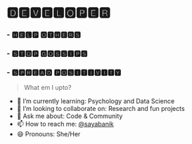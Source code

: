 <!--
![Alt Text](https://emojis.slackmojis.com/emojis/images/1497901371/2453/alert.gif)
## Don't waste time....   
-->
# 🅳🅴🆅🅴🅻🅾🅿🅴🆁 
### - 🅷🅴🅻🅿 🅾🆃🅷🅴🆁🆂
### - 🆂🆃🅾🅿 🅶🅾🆂🆂🅸🅿🆂
### - 🆂🅿🆁🅴🅰🅳 🅿🅾🆂🅸🆃🅸🆅🅸🆃🆈

<!--
**sayantikabanik/sayantikabanik** is a ✨ _special_ ✨ repository because its `README.md` (this file) appears on your GitHub profile.
-->
> What em I upto?
- 🌱 I’m currently learning: Psychology and Data Science
- 👯 I’m looking to collaborate on: Research and fun projects
- 💬 Ask me about: Code & Community
- 📫 How to reach me: [@sayabanik](https://twitter.com/sayabanik)
- 😄 Pronouns: She/Her
